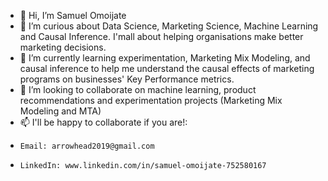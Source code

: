 - 👋 Hi, I’m Samuel Omoijate
- 👀 I’m curious about Data Science, Marketing Science, Machine Learning and Causal Inference. I'mall about helping organisations make better marketing decisions.
- 🌱 I’m currently learning experimentation, Marketing Mix Modeling, and causal inference to help me understand the causal effects of marketing programs on businesses' Key Performance metrics.
- 💞️ I’m looking to collaborate on machine learning, product recommendations and experimentation projects (Marketing Mix Modeling and MTA)
- 📫 I'll be happy to collaborate if you are!:
-     Email: arrowhead2019@gmail.com
-     LinkedIn: www.linkedin.com/in/samuel-omoijate-752580167

<!---
samalmanack/samalmanack is a ✨ special ✨ repository because its `README.md` (this file) appears on your GitHub profile.
You can click the Preview link to take a look at your changes.
--->
